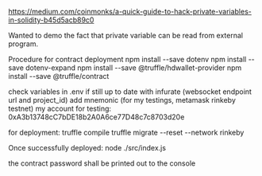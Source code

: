 https://medium.com/coinmonks/a-quick-guide-to-hack-private-variables-in-solidity-b45d5acb89c0

Wanted to demo the fact that private variable can be read from external program.

Procedure for contract deployment
npm install --save dotenv
npm install --save dotenv-expand
npm install --save @truffle/hdwallet-provider
npm install --save @truffle/contract

check variables in .env if still up to date with infurate (websocket endpoint url and project_id)
add mnemonic (for my testings, metamask rinkeby testnet) my account for testing: 0xA3b13748cC7bDE18b2A0A6ce77D48c7c8703d20e

for deployment:
truffle compile
truffle migrate --reset --network rinkeby 

Once successfully deployed:
node ./src/index.js

the contract password shall be printed out to the console